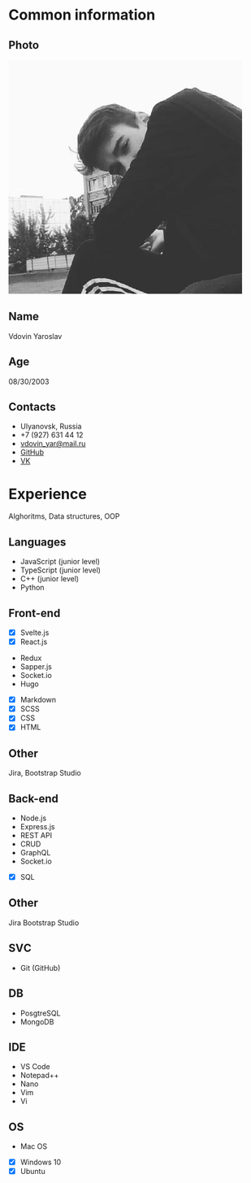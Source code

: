 # Common information

## Photo

![Image alt](https://github.com/Proza1k/Profile/blob/master/img/images.png)

## Name

Vdovin Yaroslav

## Age

08/30/2003

## Contacts

- Ulyanovsk, Russia
- +7 (927) 631 44 12
- vdovin_yar@mail.ru
- [GitHub](https://github.com/proza1k)
- [VK](https://vk.com/vdovin_yar)

# Experience

Alghoritms, Data structures, OOP

## Languages

- JavaScript (junior level)
- TypeScript (junior level)
- C++ (junior level)
- Python

## Front-end

- [x] Svelte.js
- [x] React.js
- Redux
- Sapper.js
- Socket.io
- Hugo
- [x] Markdown
- [x] SCSS
- [x] CSS
- [x] HTML

## Other

Jira, Bootstrap Studio

## Back-end

- Node.js
- Express.js
- REST API
- CRUD
- GraphQL
- Socket.io
- [x] SQL

## Other

Jira
Bootstrap Studio

## SVС

- Git (GitHub)

## DB

- PosgtreSQL
- MongoDB

## IDE

- VS Code
- Notepad++
- Nano
- Vim
- Vi

## OS

- Mac OS
- [x] Windows 10
- [x] Ubuntu
